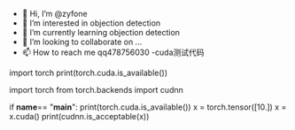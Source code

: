- 👋 Hi, I’m @zyfone
- 👀 I’m interested in objection detection
- 🌱 I’m currently learning objection detection
- 💞️ I’m looking to collaborate on ...
- 📫 How to reach me qq478756030
-cuda测试代码

import torch
print(torch.cuda.is_available())

import torch
from torch.backends import cudnn

if __name__== "__main__":
     print(torch.cuda.is_available())
     x =  torch.tensor([10.])
     x = x.cuda()
     print(cudnn.is_acceptable(x)) 
<!---
zyfone/zyfone is a ✨ special ✨ repository because its `README.md` (this file) appears on your GitHub profile.
You can click the Preview link to take a look at your changes.
--->
